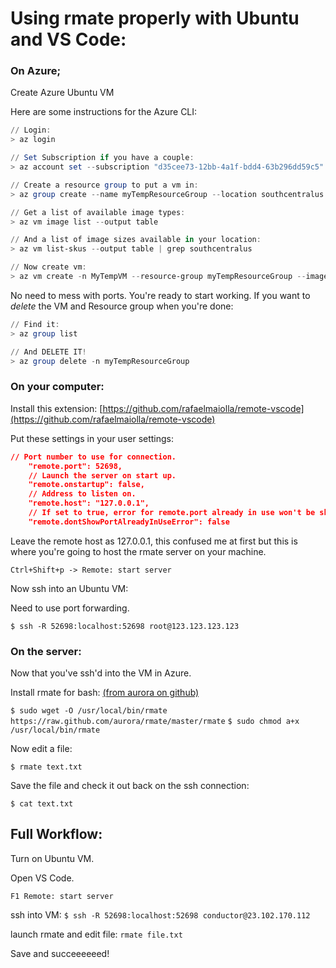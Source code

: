 # Using rmate properly with Ubuntu and VS Code:

### On Azure; 

Create Azure Ubuntu VM

Here are some instructions for the Azure CLI: 

```powershell
// Login: 
> az login

// Set Subscription if you have a couple: 
> az account set --subscription "d35cee73-12bb-4a1f-bdd4-63b296dd59c5"

// Create a resource group to put a vm in: 
> az group create --name myTempResourceGroup --location southcentralus

// Get a list of available image types: 
> az vm image list --output table 

// And a list of image sizes available in your location: 
> az vm list-skus --output table | grep southcentralus 

// Now create vm: 
> az vm create -n MyTempVM --resource-group myTempResourceGroup --image UbuntuLTS --admin-username conductor --admin-password 4321Password --size Standard_A8
```

No need to mess with ports. You're ready to start working. If you want to *delete* the VM and Resource group when you're done: 
```powershell
// Find it: 
> az group list

// And DELETE IT!
> az group delete -n myTempResourceGroup
```

### On your computer: 

Install this extension: 
[https://github.com/rafaelmaiolla/remote-vscode](https://github.com/rafaelmaiolla/remote-vscode)

Put these settings in your user settings: 

```JSON
// Port number to use for connection.
    "remote.port": 52698,
    // Launch the server on start up.
    "remote.onstartup": false,
    // Address to listen on.
    "remote.host": "127.0.0.1",
    // If set to true, error for remote.port already in use won't be shown anymore.
    "remote.dontShowPortAlreadyInUseError": false
```

Leave the remote host as 127.0.0.1, this confused me at first but this is where you're going to host the rmate server on your machine. 

`Ctrl+Shift+p -> Remote: start server`

Now ssh into an Ubuntu VM: 

Need to use port forwarding. 

`$ ssh -R 52698:localhost:52698 root@123.123.123.123`

### On the server: 

Now that you've ssh'd into the VM in Azure. 

Install rmate for bash: [(from aurora on github)](https://github.com/aurora/rmate)

`$ sudo wget -O /usr/local/bin/rmate https://raw.github.com/aurora/rmate/master/rmate`
`$ sudo chmod a+x /usr/local/bin/rmate`

Now edit a file: 

`$ rmate text.txt` 

Save the file and check it out back on the ssh connection: 

`$ cat text.txt`

## Full Workflow: 

Turn on Ubuntu VM. 

Open VS Code. 

`F1 Remote: start server` 

ssh into VM: `$ ssh -R 52698:localhost:52698 conductor@23.102.170.112`

launch rmate and edit file: `rmate file.txt` 

Save and succeeeeeed! 



